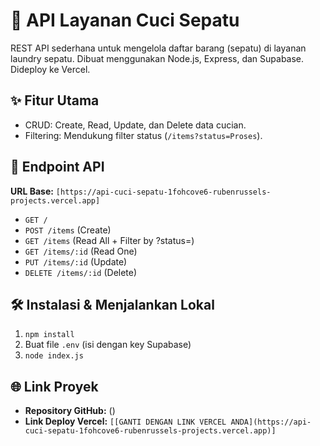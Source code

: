 # 👟 API Layanan Cuci Sepatu

REST API sederhana untuk mengelola daftar barang (sepatu) di layanan laundry sepatu. Dibuat menggunakan Node.js, Express, dan Supabase. Dideploy ke Vercel.

## ✨ Fitur Utama

- CRUD: Create, Read, Update, dan Delete data cucian.
- Filtering: Mendukung filter status (`/items?status=Proses`).

## 🚀 Endpoint API

**URL Base:** `[https://api-cuci-sepatu-1fohcove6-rubenrussels-projects.vercel.app]`

- `GET /`
- `POST /items` (Create)
- `GET /items` (Read All + Filter by ?status=)
- `GET /items/:id` (Read One)
- `PUT /items/:id` (Update)
- `DELETE /items/:id` (Delete)

## 🛠️ Instalasi & Menjalankan Lokal

1.  `npm install`
2.  Buat file `.env` (isi dengan key Supabase)
3.  `node index.js`

## 🌐 Link Proyek

- **Repository GitHub:** ()
- **Link Deploy Vercel:** `[[GANTI DENGAN LINK VERCEL ANDA](https://api-cuci-sepatu-1fohcove6-rubenrussels-projects.vercel.app)]`
